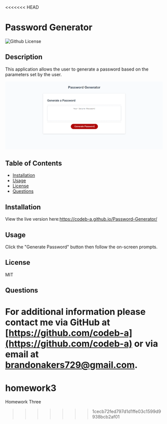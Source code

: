 <<<<<<< HEAD
# Password Generator

![Github License](https://img.shields.io/badge/License-MIT-yellow.svg)

## Description

This application allows the user to generate a password based on the parameters set by the user.

![](./images/passwordgeneratorpic.png)

## Table of Contents

- [Installation](#Installation)
- [Usage](#Usage)
- [License](#License)
- [Questions](#Questions)

## Installation

View the live version here:https://codeb-a.github.io/Password-Generator/

## Usage

Click the "Generate Password" button then follow the on-screen prompts.

## License

MIT

## Questions

For additional information please contact me via GitHub at [https://github.com/codeb-a](https://github.com/codeb-a) or via email at [brandonakers729@gmail.com](mailto:brandonakers729@gmail.com?subject=[GitHub]%README%Generator).
=======
# homework3
Homework Three
>>>>>>> 1cecb72fed797d1d1ffe03c1599d9938bcb2af01
